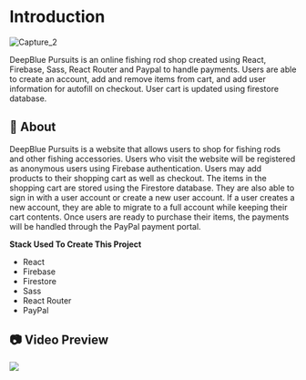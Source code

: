 # Introduction
![Capture_2](https://github.com/JLS730/deepblue-pursuits-react/assets/77553877/ea137345-cc0c-4914-968b-b3625e4b2545)

DeepBlue Pursuits is an online fishing rod shop created using React, Firebase, Sass, React Router and Paypal to handle payments. Users are able to create an account, add and remove items from cart, and add user information for autofill on checkout. User cart is updated using firestore database.

##  :beginner: About
DeepBlue Pursuits is a website that allows users to shop for fishing rods and other fishing accessories. Users who visit the website will be registered as anonymous users using Firebase authentication. Users may add products to their shopping cart as well as checkout. The items in the shopping cart are stored using the Firestore database. They are also able to sign in with a user account or create a new user account. If a user creates a new account, they are able to migrate to a full account while keeping their cart contents. Once users are ready to purchase their items, the payments will be handled through the PayPal payment portal.

**Stack Used To Create This Project**

- React
- Firebase
- Firestore
- Sass
- React Router
- PayPal

##  :camera: Video Preview

![](https://media.giphy.com/media/v1.Y2lkPTc5MGI3NjExa2d6ZXNnenhxcjAzZ2RkbHR2Z2E4ZXZkeWliYmxzajlnN3NiNDY0eCZlcD12MV9pbnRlcm5hbF9naWZfYnlfaWQmY3Q9Zw/dKYXu2g2auLFrcaPd7/giphy.gif)
